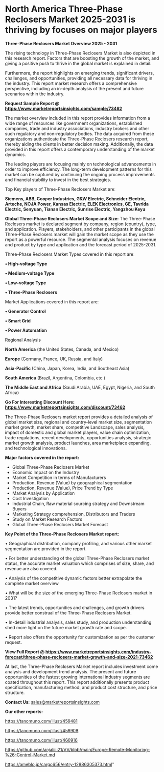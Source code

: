 # North America Three-Phase Reclosers Market 2025-2031 is thriving by focuses on major players

<Strong> Three-Phase Reclosers Market Overview 2025 - 2031</strong>

The rising technology in Three-Phase Reclosers Market is also depicted in this research report. Factors that are boosting the growth of the market, and giving a positive push to thrive in the global market is explained in detail.

Furthermore, the report highlights on emerging trends, significant drivers, challenges, and opportunities, providing all necessary data for thriving in the industry. This report market research offers a comprehensive perspective, including an in-depth analysis of the present and future scenarios within the industry.

<strong>Request Sample Report @ <a href=https://www.marketreportsinsights.com/sample/73462>https://www.marketreportsinsights.com/sample/73462</a></strong>

The market overview included in this report provides information from a wide range of resources like government organizations, established companies, trade and industry associations, industry brokers and other such regulatory and non-regulatory bodies. The data acquired from these organizations authenticate the Three-Phase Reclosers research report, thereby aiding the clients in better decision making. Additionally, the data provided in this report offers a contemporary understanding of the market dynamics.

The leading players are focusing mainly on technological advancements in order to improve efficiency. The long-term development patterns for this market can be captured by continuing the ongoing process improvements and financial stability to invest in the best strategies.

Top Key players of Three-Phase Reclosers Market are:

<strong>Siemens, ABB, Cooper Industries, G&W Electric, Schneider Electric, Arteche, NOJA Power, Kansas Electric, ELEK Electronics, GE, Tavrida Electric, Senyuan, Tianan Electric, Sunrise Electric, Yangzhou Keyu</strong>

<strong><b>Global Three-Phase Reclosers Market Scope and Size:</b></strong>
The Three-Phase Reclosers market is declared segment by company, region (country), type, and application. Players, stakeholders, and other participants in the global Three-Phase Reclosers market will gain the market scope as they use the report as a powerful resource. The segmental analysis focuses on revenue and product by type and application and the forecast period of 2025-2031.

Three-Phase Reclosers Market Types covered in this report are:

<strong>• High-voltage Type

• Medium-voltage Type

• Low-voltage Type

• Three-Phase Reclosers</strong>

Market Applications covered in this report are:

<strong>• Generator Control

• Smart Grid

• Power Automation</strong> 

Regional Analysis

<strong>North America</strong> (the United States, Canada, and Mexico)

<strong>Europe</strong> (Germany, France, UK, Russia, and Italy)

<strong>Asia-Pacific</strong> (China, Japan, Korea, India, and Southeast Asia)

<strong>South America</strong> (Brazil, Argentina, Colombia, etc.)

<strong>The Middle East and Africa</strong> (Saudi Arabia, UAE, Egypt, Nigeria, and South Africa)

<strong>Go For Interesting Discount Here: <a href=https://www.marketreportsinsights.com/discount/73462>https://www.marketreportsinsights.com/discount/73462</a></strong>

The Three-Phase Reclosers market report provides a detailed analysis of global market size, regional and country-level market size, segmentation market growth, market share, competitive Landscape, sales analysis, impact of domestic and global market players, value chain optimization, trade regulations, recent developments, opportunities analysis, strategic market growth analysis, product launches, area marketplace expanding, and technological innovations.

<strong><b>Major factors covered in the report:</b></strong>
<ul>
  <li>Global Three-Phase Reclosers Market </li>
  <li>Economic Impact on the Industry</li>
  <li>Market Competition in terms of Manufacturers</li>
  <li>Production, Revenue (Value) by geographical segmentation</li>
  <li>Production, Revenue (Value), Price Trend by Type</li>
  <li>Market Analysis by Application</li>
  <li>Cost Investigation</li>
  <li>Industrial Chain, Raw material sourcing strategy and Downstream Buyers</li>
  <li>Marketing Strategy comprehension, Distributors and Traders</li>
  <li>Study on Market Research Factors</li>
  <li>Global Three-Phase Reclosers Market Forecast</li>
</ul>

<strong><b>Key Point of the Three-Phase Reclosers Market report:</b></strong>

• Geographical distribution, company profiling, and various other market segmentation are provided in the report.

• For better understanding of the global Three-Phase Reclosers market status, the accurate market valuation which comprises of size, share, and revenue are also covered.

• Analysis of the competitive dynamic factors better extrapolate the complete market overview

• What will be the size of the emerging Three-Phase Reclosers market in 2031?

• The latest trends, opportunities and challenges, and growth drivers provide better construal of the Three-Phase Reclosers Market.

• In-detail industrial analysis, sales study, and production understanding shed more light on the future market growth rate and scope.

• Report also offers the opportunity for customization as per the customer request.

<strong><b>View Full Report @ <a href=https://www.marketreportsinsights.com/industry-forecast/three-phase-reclosers-market-growth-and-size-2021-73462>https://www.marketreportsinsights.com/industry-forecast/three-phase-reclosers-market-growth-and-size-2021-73462</a></b></strong>


At last, the Three-Phase Reclosers Market report includes investment come analysis and development trend analysis. The present and future opportunities of the fastest growing international industry segments are coated throughout this report. This report additionally presents product specification, manufacturing method, and product cost structure, and price structure.

<strong>Contact Us:</strong>
sales@marketreportsinsights.com

<strong>Our other reports:</strong>

<a href=https://tanomuno.com/illust/459481>https://tanomuno.com/illust/459481</a>

<a href=https://tanomuno.com/illust/459908>https://tanomuno.com/illust/459908</a>

<a href=https://tanomuno.com/illust/460916>https://tanomuno.com/illust/460916</a>

<a href=https://github.com/anjaliiii21/VV/blob/main/Europe-Remote-Monitoring-%26-Control-Market.md>https://github.com/anjaliiii21/VV/blob/main/Europe-Remote-Monitoring-%26-Control-Market.md</a>

<a href=https://ameblo.jp/cargo656/entry-12886305373.html>https://ameblo.jp/cargo656/entry-12886305373.html</a>"
